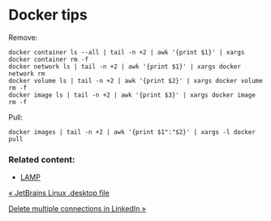 # Docker tips

Remove:

    docker container ls --all | tail -n +2 | awk '{print $1}' | xargs docker container rm -f
    docker network ls | tail -n +2 | awk '{print $1}' | xargs docker network rm
    docker volume ls | tail -n +2 | awk '{print $2}' | xargs docker volume rm -f
    docker image ls | tail -n +2 | awk '{print $3}' | xargs docker image rm -f

Pull:

    docker images | tail -n +2 | awk '{print $1":"$2}' | xargs -l docker pull



### Related content:

*   [LAMP](lamp.html)

[« JetBrains Linux .desktop file](jetbrains-linux-desktop-file.html)

[Delete multiple connections in LinkedIn »](delete-multiple-connections-in-linkedin.html)


